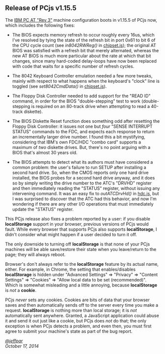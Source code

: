 Release of PCjs v1.15.5
---

The [IBM PC AT "Rev 3"](/devices/pc/machine/5170/ega/1152kb/rev3/) machine configuration boots in
v1.15.5 of PCjs now, which includes the following fixes:

+ The BIOS expects memory refresh to occur roughly every 16us, which I've resolved by tying the state
of the refresh bit in port 0x61 to bit 6 of the CPU cycle count (see *in8042RWReg()* in [chipset.js](/modules/pcjs/lib/chipset.js));
the original AT BIOS was satisfied with a refresh bit that merely alternated, whereas the new AT BIOS
is much more particular about the rate at which that bit changes, since many hard-coded delay-loops have
now been replaced with code that waits for a specific number of refresh cycles.

+ The 8042 Keyboard Controller emulation needed a few more tweaks, mainly with respect to what happens
when the keyboard's "clock" line is toggled (see *set8042CmdData()* in [chipset.js](/modules/pcjs/lib/chipset.js)).

+ The Floppy Disk Controller needed to add support for the "READ ID" command, in order for the BIOS
"double-stepping" test to work (double-stepping is required on an 80-track drive when attempting to read
a 40-track diskette).

+ The BIOS Diskette Reset function does something odd after resetting the Floppy Disk Controller: it
issues not one but *four* "SENSE INTERRUPT STATUS" commands to the FDC, and expects each response to
return an incrementally larger drive number.  I found this a bit mystifying, considering that IBM's
own FDC/HDC "combo card" supports a maximum of *two* diskette drives.  But, there's no point arguing
with a BIOS that's almost 30 years old.

+ The BIOS attempts to detect what its authors must have considered a common problem: the user's failure
to run SETUP after installing a second hard drive.  So, when the CMOS reports only one hard drive installed,
the BIOS probes for a second hard drive anyway, and it does so by simply writing the drive number to the ATC's
"DRVHD" register and then immediately reading the "STATUS" register, without issuing any intervening command.
It was an easy fix to *outATCDrvHd()* in [hdc.js](/modules/pcjs/lib/hdc.js), but I was surprised
to discover that the ATC had this behavior, and now I'm wondering if there are any other I/O operations
that must immediately update the "STATUS" register.

This PCjs release also fixes a problem reported by a user: if you disable **localStorage** support in your
browser, previous versions of PCjs would fault.  While every browser that supports PCjs also supports
**localStorage**, I didn't consider what might happen if a user decided to turn it off.

The only downside to turning off **localStorage** is that none of your PCjs machines will be able save/restore
their state when you leave/return to the page; they will always reboot.

Browser's don't always refer to the **localStorage** feature by its actual name, either.  For example, in
Chrome, the setting that enables/disables **localStorage** is hidden under "Advanced Settings" => "Privacy" =>
"Content Settings" => "Cookies" => "Allow local data to be set (recommended)".  Which is somewhat misleading
and a little annoying, because **localStorage** is *not* a **cookie**.

PCjs *never* sets any cookies.  Cookies are bits of data that your browser saves and then automatically sends
off to the server every time you make a request.  **localStorage** is nothing more than local storage; it is
*not* automatically sent anywhere.  Granted, a JavaScript application could abuse it and send it out just like a
cookie, but PCjs does *not* do that; the only exception is when PCjs detects a problem, and even then, you must
first agree to submit your machine's state as part of the bug report.

*[@jeffpar](http://twitter.com/jeffpar)*  
*October 17, 2014*
